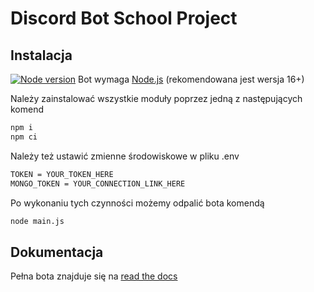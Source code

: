 # Discord Bot School Project

## Instalacja
[![Node version](https://img.shields.io/node/v/[NPM-MODULE-NAME].svg?style=flat)](http://nodejs.org/download/)
Bot wymaga [Node.js](https://nodejs.org/) (rekomendowana jest wersja 16+)

Należy zainstalować wszystkie moduły poprzez jedną z następujących komend

```sh
npm i
npm ci
```

Należy też ustawić zmienne środowiskowe w pliku .env

```sh
TOKEN = YOUR_TOKEN_HERE
MONGO_TOKEN = YOUR_CONNECTION_LINK_HERE
```
Po wykonaniu tych czynności możemy odpalić bota komendą

```sh
node main.js
```

## Dokumentacja
Pełna bota znajduje się na [read the docs](https://discord-bot-school-project.readthedocs.io/en/latest/index.html)
